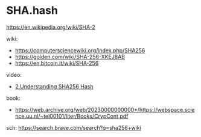 # SHA.hash
https://en.wikipedia.org/wiki/SHA-2

wiki:
- https://computersciencewiki.org/index.php/SHA256
- https://golden.com/wiki/SHA-256-XKEJ8AB
- https://en.bitcoin.it/wiki/SHA-256

video:
- [2.Understanding SHA256 Hash](https://youtu.be/1qFPpoSt1a0?list=PLjWKBIlHgVAAQwoCh-3wMifK73jOms4p8)

book:
- https://web.archive.org/web/20230000000000*/https://webspace.science.uu.nl/~tel00101/liter/Books/CrypCont.pdf



sch: https://search.brave.com/search?q=sha256+wiki

